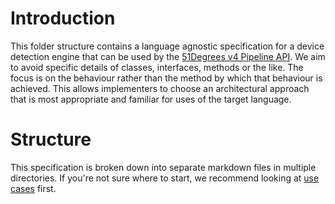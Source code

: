 # Introduction

This folder structure contains a language agnostic specification for a device detection engine that can be used by the [51Degrees v4 Pipeline API](../pipeline-specification/README.md). 
We aim to avoid specific details of classes, interfaces, methods or the like. The focus is on the behaviour rather than the method by which that behaviour is achieved. This allows implementers to choose an architectural approach that is most appropriate and familiar for uses of the target language.

# Structure

This specification is broken down into separate markdown files in multiple directories.
If you're not sure where to start, we recommend looking at [use cases](use-cases.md) first.